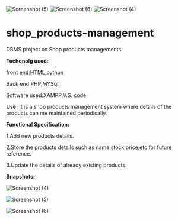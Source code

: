 ![Screenshot (5)](https://user-images.githubusercontent.com/117847774/200920685-492e2137-b61a-405a-8676-a6635a7eac10.png)
![Screenshot (6)](https://user-images.githubusercontent.com/117847774/200920705-bf32e62e-217d-49f0-9248-78ec8cb41e62.png)
![Screenshot (4)](https://user-images.githubusercontent.com/117847774/200920438-ada66b45-b4c7-4db4-b933-0ef1ba3c7de5.png)
# shop_products-management
DBMS project on Shop products managements.

**Techonolg used:**

front end:HTML,python

Back end:PHP,MYSql

Software used:XAMPP,V.S. code

**Use:**
It is a shop products management system where details of the products can me maintained periodically.

**Functional Specification:**

1.Add new products details.

2.Store the products details such as name,stock,price,etc for future reference.

3.Update the details of already existing products.

**Snapshots:**

![Screenshot (4)](https://user-images.githubusercontent.com/117847774/200920438-ada66b45-b4c7-4db4-b933-0ef1ba3c7de5.png)

![Screenshot (5)](https://user-images.githubusercontent.com/117847774/200920685-492e2137-b61a-405a-8676-a6635a7eac10.png)

![Screenshot (6)](https://user-images.githubusercontent.com/117847774/200920705-bf32e62e-217d-49f0-9248-78ec8cb41e62.png)
